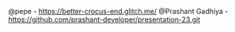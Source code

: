 @pepe - https://better-crocus-end.glitch.me/
@Prashant Gadhiya - https://github.com/prashant-developer/presentation-23.git
